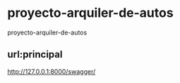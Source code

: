 # proyecto-arquiler-de-autos
proyecto-arquiler-de-autos


## url:principal
http://127.0.0.1:8000/swagger/

